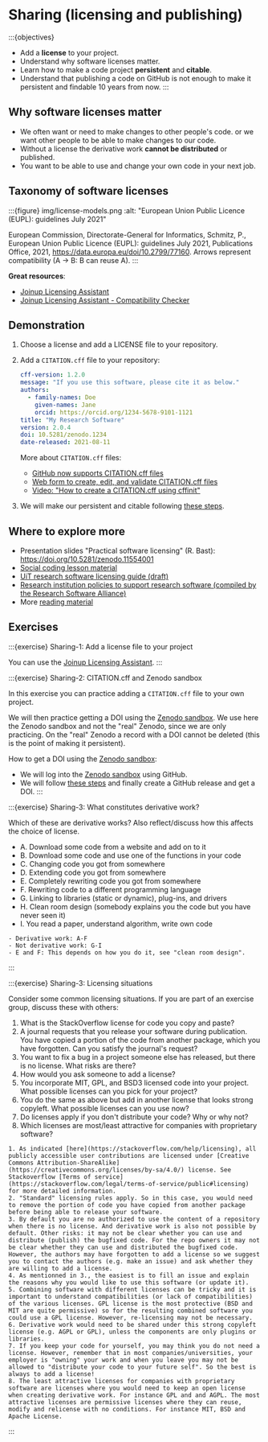 # Sharing (licensing and publishing)

:::{objectives}
- Add a **license** to your project.
- Understand why software licenses matter.
- Learn how to make a code project **persistent** and **citable**.
- Understand that publishing a code on GitHub is not enough
  to make it persistent and findable 10 years from now.
:::


## Why software licenses matter

- We often want or need to make changes to other people's code.
  or we want other people to be able to make changes to our code.
- Without a license the derivative work **cannot be distributed** or
  published.
- You want to be able to use and change your own code in your next job.


## Taxonomy of software licenses

:::{figure} img/license-models.png
:alt: "European Union Public Licence (EUPL): guidelines July 2021"

European Commission, Directorate-General for Informatics, Schmitz, P.,
European Union Public Licence (EUPL): guidelines July 2021, Publications
Office, 2021, <https://data.europa.eu/doi/10.2799/77160>.
Arrows represent compatibility (A -> B: B can reuse A).
:::

**Great resources**:
- [Joinup Licensing Assistant](https://joinup.ec.europa.eu/collection/eupl/solution/joinup-licensing-assistant/jla-find-and-compare-software-licenses)
- [Joinup Licensing Assistant - Compatibility Checker](https://joinup.ec.europa.eu/collection/eupl/solution/joinup-licensing-assistant/jla-compatibility-checker)


## Demonstration

1. Choose a license and add a LICENSE file to your repository.

2. Add a `CITATION.cff` file to your repository:
   ```yaml
   cff-version: 1.2.0
   message: "If you use this software, please cite it as below."
   authors:
     - family-names: Doe
       given-names: Jane
       orcid: https://orcid.org/1234-5678-9101-1121
   title: "My Research Software"
   version: 2.0.4
   doi: 10.5281/zenodo.1234
   date-released: 2021-08-11
   ```

   More about `CITATION.cff` files:
   - [GitHub now supports CITATION.cff files](https://docs.github.com/en/repositories/managing-your-repositorys-settings-and-features/customizing-your-repository/about-citation-files)
   - [Web form to create, edit, and validate CITATION.cff files](https://citation-file-format.github.io/cff-initializer-javascript/)
   - [Video: "How to create a CITATION.cff using cffinit"](https://www.youtube.com/watch?v=zcgLIT5Qd4M)

3. We will make our persistent and citable following
   [these steps](https://docs.github.com/en/repositories/archiving-a-github-repository/referencing-and-citing-content).


## Where to explore more

- Presentation slides "Practical software licensing" (R. Bast): <https://doi.org/10.5281/zenodo.11554001>
- [Social coding lesson material](https://coderefinery.github.io/social-coding/)
- [UiT research software licensing guide (draft)](https://research-software.uit.no/blog/2023-software-licensing-guide/)
- [Research institution policies to support research software (compiled by the Research Software Alliance)](https://www.researchsoft.org/software-policies/)
- More [reading material](https://coderefinery.github.io/social-coding/software-licensing/#great-resources)


## Exercises

:::{exercise} Sharing-1: Add a license file to your project

You can use the [Joinup Licensing Assistant](https://joinup.ec.europa.eu/collection/eupl/solution/joinup-licensing-assistant/jla-find-and-compare-software-licenses).
:::

:::{exercise} Sharing-2: CITATION.cff and Zenodo sandbox

In this exercise you can practice adding a `CITATION.cff` file to your own project.

We will then practice getting a DOI using the [Zenodo
sandbox](https://sandbox.zenodo.org).  We use here the Zenodo sandbox and not
the "real" Zenodo, since we are only practicing. On the "real" Zenodo a record
with a DOI cannot be deleted (this is the point of making it persistent).

How to get a DOI using the [Zenodo sandbox](https://sandbox.zenodo.org):
- We will log into the [Zenodo sandbox](https://sandbox.zenodo.org) using
  GitHub.
- We will follow [these steps](https://docs.github.com/en/repositories/archiving-a-github-repository/referencing-and-citing-content)
  and finally create a GitHub release and get a DOI.
:::

:::{exercise} Sharing-3: What constitutes derivative work?

Which of these are derivative works?  Also reflect/discuss how this affects the
choice of license.
- A. Download some code from a website and add on to it
- B. Download some code and use one of the functions in your code
- C. Changing code you got from somewhere
- D. Extending code you got from somewhere
- E. Completely rewriting code you got from somewhere
- F. Rewriting code to a different programming language
- G. Linking to libraries (static or dynamic), plug-ins, and drivers
- H. Clean room design (somebody explains you the code but you have never seen it)
- I. You read a paper, understand algorithm, write own code

```{solution}
- Derivative work: A-F
- Not derivative work: G-I
- E and F: This depends on how you do it, see "clean room design".
```
:::

:::{exercise} Sharing-3: Licensing situations

Consider some common licensing situations. If you are part of an exercise
group, discuss these with others:
1. What is the StackOverflow license for code you copy and paste?
2. A journal requests that you release your software during publication. You have
   copied a portion of the code from another package, which you have forgotten.
   Can you satisfy the journal's request?
3. You want to fix a bug in a project someone else has released, but there is no license. What risks are there?
4. How would you ask someone to add a license?
5. You incorporate MIT, GPL, and BSD3 licensed code into your project. What possible licenses can you pick for your project?
6. You do the same as above but add in another license that looks strong copyleft. What possible licenses can you use now?
7. Do licenses apply if you don't distribute your code? Why or why not?
8. Which licenses are most/least attractive for companies with proprietary software?

```{solution}
1. As indicated [here](https://stackoverflow.com/help/licensing), all publicly accessible user contributions are licensed under [Creative Commons Attribution-ShareAlike](https://creativecommons.org/licenses/by-sa/4.0/) license. See Stackoverflow [Terms of service](https://stackoverflow.com/legal/terms-of-service/public#licensing) for more detailed information.
2. "Standard" licensing rules apply. So in this case, you would need to remove the portion of code you have copied from another package before being able to release your software.
3. By default you are no authorized to use the content of a repository when there is no license. And derivative work is also not possible by default. Other risks: it may not be clear whether you can use and distribute (publish) the bugfixed code. For the repo owners it may not be clear whether they can use and distributed the bugfixed code. However, the authors may have forgotten to add a license so we suggest you to contact the authors (e.g. make an issue) and ask whether they are willing to add a license.
4. As mentionned in 3., the easiest is to fill an issue and explain the reasons why you would like to use this software (or update it).
5. Combining software with different licenses can be tricky and it is important to understand compatibilities (or lack of compatibilities) of the various licenses. GPL license is the most protective (BSD and MIT are quite permissive) so for the resulting combined software you could use a GPL license. However, re-licensing may not be necessary.
6. Derivative work would need to be shared under this strong copyleft license (e.g. AGPL or GPL), unless the components are only plugins or libraries.
7. If you keep your code for yourself, you may think you do not need a license. However, remember that in most companies/universities, your employer is "owning" your work and when you leave you may not be allowed to "distribute your code to your future self". So the best is always to add a license!
8. The least attractive licenses for companies with proprietary software are licenses where you would need to keep an open license when creating derivative work. For instance GPL and and AGPL. The most attractive licenses are permissive licenses where they can reuse, modify and relicense with no conditions. For instance MIT, BSD and Apache License.
```
:::

